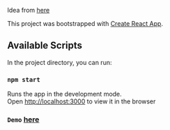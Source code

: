 Idea from [here](https://github.com/ppfurtado/app-ideas/blob/master/Projects/1-Beginner/Bin2Dec-App.md) 

This project was bootstrapped with [Create React App](https://github.com/facebook/create-react-app).

## Available Scripts

In the project directory, you can run:

### `npm start`

Runs the app in the development mode.<br />
Open [http://localhost:3000](http://localhost:3000) to view it in the browser 

### `Demo` [here](https://q8us2.csb.app/)
